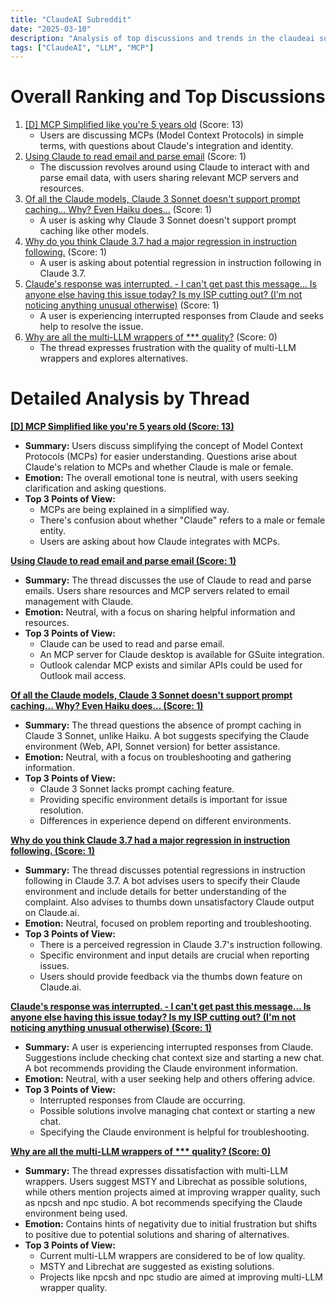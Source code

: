 ```yaml
---
title: "ClaudeAI Subreddit"
date: "2025-03-10"
description: "Analysis of top discussions and trends in the claudeai subreddit"
tags: ["ClaudeAI", "LLM", "MCP"]
---
```


# Overall Ranking and Top Discussions
1.  [[D] MCP Simplified like you're 5 years old](https://www.reddit.com/r/ClaudeAI/comments/1j86vgm/mcp_simplified_like_youre_5_years_old/) (Score: 13)
    *   Users are discussing MCPs (Model Context Protocols) in simple terms, with questions about Claude's integration and identity.
2.  [Using Claude to read email and parse email](https://www.reddit.com/r/ClaudeAI/comments/1j85meb/using_claude_to_read_email_and_parse_email/) (Score: 1)
    *   The discussion revolves around using Claude to interact with and parse email data, with users sharing relevant MCP servers and resources.
3.  [Of all the Claude models, Claude 3 Sonnet doesn't support prompt caching... Why? Even Haiku does...](https://www.reddit.com/r/ClaudeAI/comments/1j86sxv/of_all_the_claude_models_claude_3_sonnet_doesnt/) (Score: 1)
    *   A user is asking why Claude 3 Sonnet doesn't support prompt caching like other models.
4.  [Why do you think Claude 3.7 had a major regression in instruction following.](https://www.reddit.com/r/ClaudeAI/comments/1j87naw/why_do_you_think_claude_37_had_a_major_regression/) (Score: 1)
    *   A user is asking about potential regression in instruction following in Claude 3.7.
5.  [Claude's response was interrupted. - I can't get past this message... Is anyone else having this issue today? Is my ISP cutting out? (I'm not noticing anything unusual otherwise)](https://www.reddit.com/r/ClaudeAI/comments/1j87s1j/claudes_response_was_interrupted_i_cant_get_past/) (Score: 1)
    *   A user is experiencing interrupted responses from Claude and seeks help to resolve the issue.
6.  [Why are all the multi-LLM wrappers of *** quality?](https://www.reddit.com/r/ClaudeAI/comments/1j84xya/why_are_all_the_multillm_wrappers_of_shit_quality/) (Score: 0)
    *   The thread expresses frustration with the quality of multi-LLM wrappers and explores alternatives.

# Detailed Analysis by Thread
**[[D] MCP Simplified like you're 5 years old (Score: 13)](https://www.reddit.com/r/ClaudeAI/comments/1j86vgm/mcp_simplified_like_youre_5_years_old/)**
*   **Summary:** Users discuss simplifying the concept of Model Context Protocols (MCPs) for easier understanding. Questions arise about Claude's relation to MCPs and whether Claude is male or female.
*   **Emotion:** The overall emotional tone is neutral, with users seeking clarification and asking questions.
*   **Top 3 Points of View:**
    *   MCPs are being explained in a simplified way.
    *   There's confusion about whether "Claude" refers to a male or female entity.
    *   Users are asking about how Claude integrates with MCPs.

**[Using Claude to read email and parse email (Score: 1)](https://www.reddit.com/r/ClaudeAI/comments/1j85meb/using_claude_to_read_email_and_parse_email/)**
*   **Summary:** The thread discusses the use of Claude to read and parse emails.  Users share resources and MCP servers related to email management with Claude.
*   **Emotion:** Neutral, with a focus on sharing helpful information and resources.
*   **Top 3 Points of View:**
    *   Claude can be used to read and parse email.
    *   An MCP server for Claude desktop is available for GSuite integration.
    *   Outlook calendar MCP exists and similar APIs could be used for Outlook mail access.

**[Of all the Claude models, Claude 3 Sonnet doesn't support prompt caching... Why? Even Haiku does... (Score: 1)](https://www.reddit.com/r/ClaudeAI/comments/1j86sxv/of_all_the_claude_models_claude_3_sonnet_doesnt/)**
*   **Summary:** The thread questions the absence of prompt caching in Claude 3 Sonnet, unlike Haiku. A bot suggests specifying the Claude environment (Web, API, Sonnet version) for better assistance.
*   **Emotion:** Neutral, with a focus on troubleshooting and gathering information.
*   **Top 3 Points of View:**
    *   Claude 3 Sonnet lacks prompt caching feature.
    *   Providing specific environment details is important for issue resolution.
    *   Differences in experience depend on different environments.

**[Why do you think Claude 3.7 had a major regression in instruction following. (Score: 1)](https://www.reddit.com/r/ClaudeAI/comments/1j87naw/why_do_you_think_claude_37_had_a_major_regression/)**
*   **Summary:** The thread discusses potential regressions in instruction following in Claude 3.7. A bot advises users to specify their Claude environment and include details for better understanding of the complaint.  Also advises to thumbs down unsatisfactory Claude output on Claude.ai.
*   **Emotion:** Neutral, focused on problem reporting and troubleshooting.
*   **Top 3 Points of View:**
    *   There is a perceived regression in Claude 3.7's instruction following.
    *   Specific environment and input details are crucial when reporting issues.
    *   Users should provide feedback via the thumbs down feature on Claude.ai.

**[Claude's response was interrupted. - I can't get past this message... Is anyone else having this issue today? Is my ISP cutting out? (I'm not noticing anything unusual otherwise) (Score: 1)](https://www.reddit.com/r/ClaudeAI/comments/1j87s1j/claudes_response_was_interrupted_i_cant_get_past/)**
*   **Summary:** A user is experiencing interrupted responses from Claude. Suggestions include checking chat context size and starting a new chat. A bot recommends providing the Claude environment information.
*   **Emotion:** Neutral, with a user seeking help and others offering advice.
*   **Top 3 Points of View:**
    *   Interrupted responses from Claude are occurring.
    *   Possible solutions involve managing chat context or starting a new chat.
    *   Specifying the Claude environment is helpful for troubleshooting.

**[Why are all the multi-LLM wrappers of *** quality? (Score: 0)](https://www.reddit.com/r/ClaudeAI/comments/1j84xya/why_are_all_the_multillm_wrappers_of_shit_quality/)**
*   **Summary:**  The thread expresses dissatisfaction with multi-LLM wrappers. Users suggest MSTY and Librechat as possible solutions, while others mention projects aimed at improving wrapper quality, such as npcsh and npc studio. A bot recommends specifying the Claude environment being used.
*   **Emotion:** Contains hints of negativity due to initial frustration but shifts to positive due to potential solutions and sharing of alternatives.
*   **Top 3 Points of View:**
    *   Current multi-LLM wrappers are considered to be of low quality.
    *   MSTY and Librechat are suggested as existing solutions.
    *   Projects like npcsh and npc studio are aimed at improving multi-LLM wrapper quality.
